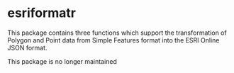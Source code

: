 # esriformatr
This package contains three functions which support the transformation of Polygon and Point data from Simple Features format into the ESRI Online JSON format. 

This package is no longer maintained
